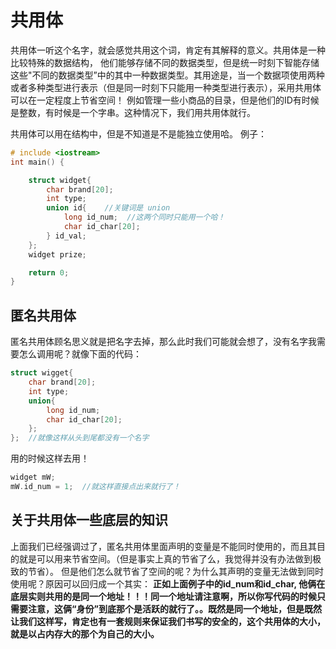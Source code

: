 # 共用体
共用体一听这个名字，就会感觉共用这个词，肯定有其解释的意义。共用体是一种比较特殊的数据结构， 他们能够存储不同的数据类型，但是统一时刻下智能存储这些"不同的数据类型”中的其中一种数据类型。其用途是，当一个数据项使用两种或者多种类型进行表示（但是同一时刻下只能用一种类型进行表示），采用共用体可以在一定程度上节省空间！
例如管理一些小商品的目录，但是他们的ID有时候是整数，有时候是一个字串。这种情况下，我们用共用体就行。

共用体可以用在结构中，但是不知道是不是能独立使用哈。
例子：
```C++
# include <iostream>
int main() {

    struct widget{
        char brand[20];
        int type;
        union id{    //关键词是 union
            long id_num;  //这两个同时只能用一个哈！
            char id_char[20];
        } id_val;
    };
    widget prize;

    return 0;
}
```

## 匿名共用体
匿名共用体顾名思义就是把名字去掉，那么此时我们可能就会想了，没有名字我需要怎么调用呢？就像下面的代码：
```C++
struct wigget{
    char brand[20];
    int type;
    union{
        long id_num;
        char id_char[20];
    };
};  //就像这样从头到尾都没有一个名字
```

用的时候这样去用！

```C++
widget mW;
mW.id_num = 1;  //就这样直接点出来就行了！
```

## 关于共用体一些底层的知识
上面我们已经强调过了，匿名共用体里面声明的变量是不能同时使用的，而且其目的就是可以用来节省空间。（但是事实上真的节省了么，我觉得并没有办法做到极致的节省）。 但是他们怎么就节省了空间的呢？为什么其声明的变量无法做到同时使用呢？原因可以回归成一个其实：
**正如上面例子中的id_num和id_char, 他俩在底层实则共用的是同一个地址！！！同一个地址请注意啊，所以你写代码的时候只需要注意，这俩“身份”到底那个是活跃的就行了。。既然是同一个地址，但是既然让我们这样写，肯定也有一套规则来保证我们书写的安全的，这个共用体的大小，就是以占内存大的那个为自己的大小。**
